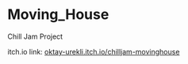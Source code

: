 # Moving_House
 Chill Jam Project

 itch.io link: [oktay-urekli.itch.io/chilljam-movinghouse](https://oktay-urekli.itch.io/chilljam-movinghouse)
